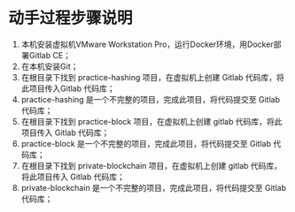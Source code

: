 # 动手过程步骤说明

1. 本机安装虚拟机VMware Workstation Pro，运行Docker环境，用Docker部署Gitlab CE；
2. 在本机安装Git；
3. 在根目录下找到 practice-hashing 项目，在虚拟机上创建 Gitlab 代码库，将此项目传入Gitlab 代码库；
4. practice-hashing 是一个不完整的项目，完成此项目，将代码提交至 Gitlab 代码库；
5. 在根目录下找到 practice-block 项目，在虚拟机上创建 gitlab 代码库，将此项目传入 Gitlab 代码库；
6. practice-block 是一个不完整的项目，完成此项目，将代码提交至 Gitlab 代码库；
7. 在根目录下找到 private-blockchain 项目，在虚拟机上创建 gitlab 代码库，将此项目传入 Gitlab 代码库；
8. private-blockchain 是一个不完整的项目，完成此项目，将代码提交至 Gitlab 代码库；

